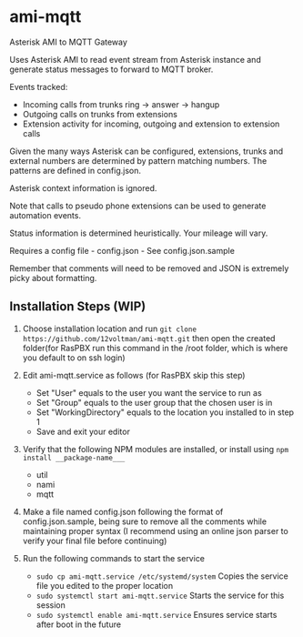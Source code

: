 # ami-mqtt
Asterisk AMI to MQTT Gateway

Uses Asterisk AMI to read event stream from Asterisk instance and generate
status messages to forward to MQTT broker.

Events tracked:
* Incoming calls from trunks ring -> answer -> hangup
* Outgoing calls on trunks from extensions
* Extension activity for incoming, outgoing and extension to extension calls

Given the many ways Asterisk can be configured, extensions, trunks and external numbers
are determined by pattern matching numbers. The patterns are defined in config.json.

Asterisk context information is ignored.

Note that calls to pseudo phone extensions can be used to generate automation events.

Status information is determined heuristically. Your mileage will vary.

Requires a config file - config.json - See config.json.sample

Remember that comments will need to be removed and JSON is extremely picky
about formatting.

## Installation Steps (WIP)

1. Choose installation location and run ```git clone https://github.com/12voltman/ami-mqtt.git``` then open the created folder(for RasPBX run this command in the /root folder, which is where you default to on ssh login)

2. Edit ami-mqtt.service as follows (for RasPBX skip this step)
   * Set "User" equals to the user you want the service to run as
   * Set "Group" equals to the user group that the chosen user is in
   * Set "WorkingDirectory" equals to the location you installed to in step 1
   * Save and exit your editor
   
3. Verify that the following NPM modules are installed, or install using ```npm install __package-name___```
   * util
   * nami
   * mqtt
   
4. Make a file named config.json following the format of config.json.sample, being sure to remove all the comments while maintaining proper syntax (I recommend using an online json parser to verify your final file before continuing)

5. Run the following commands to start the service
   * ```sudo cp ami-mqtt.service /etc/systemd/system``` Copies the service file you edited to the proper location
   * ```sudo systemctl start ami-mqtt.service``` Starts the service for this session
   * ```sudo systemctl enable ami-mqtt.service``` Ensures service starts after boot in the future
